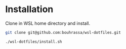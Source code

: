 # Installation

Clone in WSL home directory and install.

```bash
git clone git@github.com:bouhrassa/wsl-dotfiles.git

./wsl-dotfiles/install.sh
```

